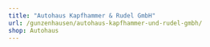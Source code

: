 ```yaml
---
title: "Autohaus Kapfhammer & Rudel GmbH"
url: /gunzenhausen/autohaus-kapfhammer-und-rudel-gmbh/
shop: Autohaus
---
```

